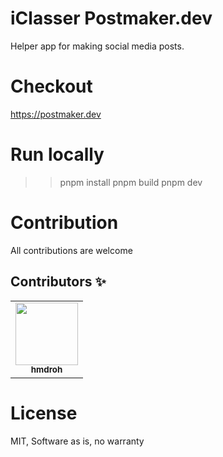 # iClasser Postmaker.dev

Helper app for making social media posts.

# Checkout

https://postmaker.dev

# Run locally

> > pnpm install
> > pnpm build
> > pnpm dev

# Contribution

All contributions are welcome

## Contributors ✨

<table>
  <tr>
    <td align="center"><a href="https://github.com/octocat"><img src="https://github.com/hmdroh.png" width="100px;" alt=""/><br /><sub><b>hmdroh</b></sub></a></td>
  </tr>
</table>

# License

MIT, Software as is, no warranty
